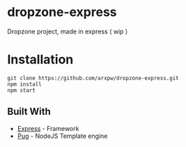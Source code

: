 # dropzone-express
Dropzone project, made in express ( wip )

# Installation
```
git clone https://github.com/arxpw/dropzone-express.git
npm install
npm start
```

## Built With

* [Express](https://expressjs.com/) - Framework
* [Pug](https://pugjs.org) - NodeJS Template engine
